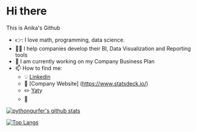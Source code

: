 # Hi there 

This is Anika's Github

- :point_right:: I love math, programming, data science. 
- :woman_scientist: I help companies develop their BI, Data Visualization and Reporting tools
- :unicorn: I am currently working on my Company Business Plan
- 📫 How to find me: 
  - :bulb: [Linkedin](https://www.linkedin.com/in/anikarosenzuaig/)
  - :briefcase: [Company Website] (https://www.statsdeck.io/)
  - :pencil2: [Yat](https://y.at/%F0%9F%94%AC%F0%9F%92%BB%E2%9A%A1%F0%9F%8D%92/go)y
  - :office:

[![pythongurfer's github stats](https://github-readme-stats.vercel.app/api?username=pythongurfer&count_private=true&show_icons=true&theme=radical&hide_rank=false)](https://github.com/anuraghazra/github-readme-stats)

[![Top Langs](https://github-readme-stats.vercel.app/api/top-langs/?username=pythongurfer)](https://github.com/pythongurfer/github-readme-stats)
